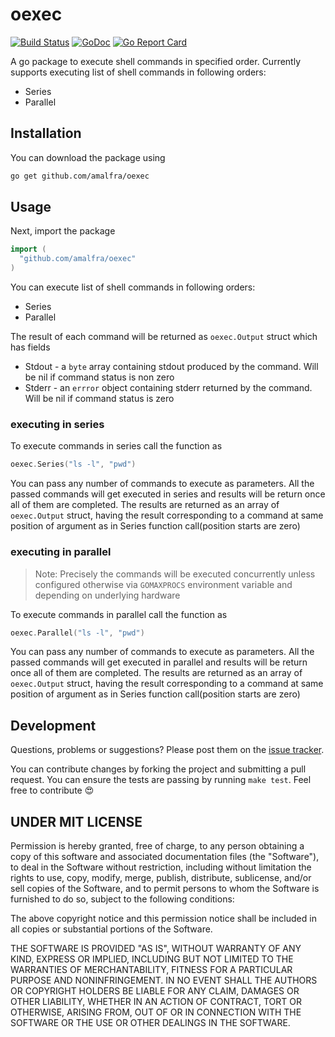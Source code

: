 oexec
=====
[![Build Status](https://travis-ci.org/amalfra/oexec.svg?branch=master)](https://travis-ci.org/amalfra/oexec)
[![GoDoc](https://godoc.org/github.com/amalfra/oexec?status.svg)](https://godoc.org/github.com/amalfra/oexec)
[![Go Report Card](https://goreportcard.com/badge/github.com/amalfra/oexec)](https://goreportcard.com/report/github.com/amalfra/oexec)

A go package to execute shell commands in specified order. Currently supports executing list of shell commands in following orders:
* Series
* Parallel

## Installation
You can download the package using
```sh
go get github.com/amalfra/oexec
```
## Usage
Next, import the package
``` go
import (
  "github.com/amalfra/oexec"
)
```
You can execute list of shell commands in following orders:
* Series
* Parallel

The result of each command will be returned as ```oexec.Output``` struct which has fields
* Stdout - a ```byte``` array containing stdout produced by the command. Will be nil if command status is non zero
* Stderr - an ```errror``` object containing stderr returned by the command. Will be nil if command status is zero  

### executing in series
To execute commands in series call the function as
``` go
oexec.Series("ls -l", "pwd")
```
You can pass any number of commands to execute as parameters. All the passed commands will get executed in series and results will be return once all of them are completed. The results are returned as an array of ```oexec.Output``` struct, having the result corresponding to a command at same position of argument as in Series function call(position starts are zero)

### executing in parallel
> Note: Precisely the commands will be executed concurrently unless configured otherwise via ```GOMAXPROCS``` environment variable and depending on underlying hardware

To execute commands in parallel call the function as
``` go
oexec.Parallel("ls -l", "pwd")
```
You can pass any number of commands to execute as parameters. All the passed commands will get executed in parallel and results will be return once all of them are completed. The results are returned as an array of ```oexec.Output``` struct, having the result corresponding to a command at same position of argument as in Series function call(position starts are zero)

## Development

Questions, problems or suggestions? Please post them on the [issue tracker](https://github.com/amalfra/oexec/issues).

You can contribute changes by forking the project and submitting a pull request. You can ensure the tests are passing by running ```make test```. Feel free to contribute :heart_eyes:

## UNDER MIT LICENSE

Permission is hereby granted, free of charge, to any person obtaining a copy of this software and associated documentation files (the "Software"), to deal in the Software without restriction, including without limitation the rights to use, copy, modify, merge, publish, distribute, sublicense, and/or sell copies of the Software, and to permit persons to whom the Software is furnished to do so, subject to the following conditions:

The above copyright notice and this permission notice shall be included in all copies or substantial portions of the Software.

THE SOFTWARE IS PROVIDED "AS IS", WITHOUT WARRANTY OF ANY KIND, EXPRESS OR IMPLIED, INCLUDING BUT NOT LIMITED TO THE WARRANTIES OF MERCHANTABILITY, FITNESS FOR A PARTICULAR PURPOSE AND NONINFRINGEMENT. IN NO EVENT SHALL THE AUTHORS OR COPYRIGHT HOLDERS BE LIABLE FOR ANY CLAIM, DAMAGES OR OTHER LIABILITY, WHETHER IN AN ACTION OF CONTRACT, TORT OR OTHERWISE, ARISING FROM, OUT OF OR IN CONNECTION WITH THE SOFTWARE OR THE USE OR OTHER DEALINGS IN THE SOFTWARE.